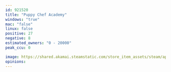 ```yaml
---
id: 921520
title: "Puppy Chef Academy"
windows: "true"
mac: "false"
linux: false
positive: 27
negative: 8
estimated_owners: "0 - 20000"
peak_ccu: 0

image: https://shared.akamai.steamstatic.com/store_item_assets/steam/apps/921520/header.jpg?t=1611431721
opinions:
---
```

